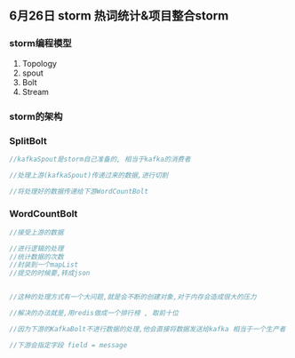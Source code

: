 ## 6月26日  storm 热词统计&项目整合storm

### storm编程模型

1. Topology
2. spout
3. Bolt
4. Stream

### storm的架构

### SplitBolt

``` java
//kafkaSpout是storm自己准备的, 相当于kafka的消费者

//处理上游(kafkaSpout)传递过来的数据,进行切割

//将处理好的数据传递给下游WordCountBolt
```



### WordCountBolt

``` java
//接受上游的数据

//进行逻辑的处理
//统计数据的次数
//封装到一个mapList 
//提交的时候要,转成json


//这种的处理方式有一个大问题,就是会不断的创建对象,对于内存会造成很大的压力

//解决的办法就是,用redis做成一个排行榜 , 取前十位

//因为下游的KafkaBolt不进行数据的处理,他会直接将数据发送给kafka 相当于一个生产者

//下游会指定字段 field = message

```







